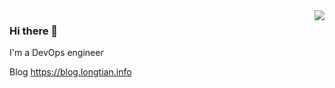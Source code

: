 <img align="right" src="https://github-readme-stats.vercel.app/api?username=longtian" />

### Hi there 👋


I'm a DevOps engineer

Blog https://blog.longtian.info
